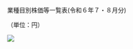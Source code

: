 業種目別株価等一覧表(令和６年７・８月分)

（単位：円）

![](https://www.nta.go.jp/tmp/7e5d9c1c-2fe8-41d2-b1b9-37892f70cde6/images/c580981c499712977c399ccb92f17fc6c475aaae92ee7e0e93c2612e2d8d264e.jpg)